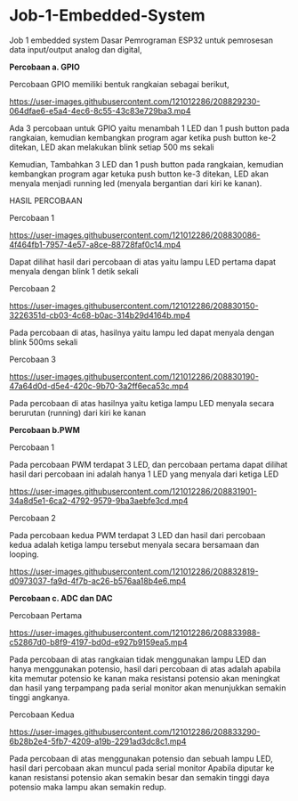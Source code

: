 # Job-1-Embedded-System
Job 1 embedded system Dasar Pemrograman ESP32 untuk pemrosesan data input/output analog dan digital, 


**Percobaan a. GPIO**

Percobaan GPIO memiliki bentuk rangkaian sebagai berikut,




https://user-images.githubusercontent.com/121012286/208829230-064dfae6-e5a4-4ec6-8c55-43c83e729ba3.mp4


Ada 3 percobaan untuk GPIO yaitu menambah 1 LED dan 1 push button pada rangkaian, kemudian kembangkan 
program agar ketika push button ke-2 ditekan, LED akan melakukan blink 
setiap 500 ms sekali

Kemudian, Tambahkan 3 LED dan 1 push button pada rangkaian, kemudian kembangkan 
program agar ketuka push button ke-3 ditekan, LED akan menyala menjadi 
running led (menyala bergantian dari kiri ke kanan). 

HASIL PERCOBAAN

Percobaan 1


https://user-images.githubusercontent.com/121012286/208830086-4f464fb1-7957-4e57-a8ce-88728faf0c14.mp4


Dapat dilihat hasil dari percobaan di atas yaitu lampu LED pertama dapat menyala dengan blink 1 detik sekali

Percobaan 2


https://user-images.githubusercontent.com/121012286/208830150-3226351d-cb03-4c68-b0ac-314b29d4164b.mp4


Pada percobaan di atas, hasilnya yaitu lampu led dapat menyala dengan blink 500ms sekali

Percobaan 3 


https://user-images.githubusercontent.com/121012286/208830190-47a64d0d-d5e4-420c-9b70-3a2ff6eca53c.mp4


Pada percobaan di atas hasilnya yaitu ketiga lampu LED menyala secara berurutan (running) dari kiri ke kanan


**Percobaan b.PWM**

Percobaan 1 

Pada percobaan PWM terdapat 3 LED, dan percobaan pertama dapat dilihat hasil dari percobaan ini adalah hanya 
1 LED yang menyala dari ketiga LED 

https://user-images.githubusercontent.com/121012286/208831901-34a8d5e1-6ca2-4792-9579-9ba3aebfe3cd.mp4


Percobaan 2

Pada percobaan kedua PWM terdapat 3 LED dan hasil dari percobaan kedua adalah ketiga lampu tersebut
menyala secara bersamaan dan looping.



https://user-images.githubusercontent.com/121012286/208832819-d0973037-fa9d-4f7b-ac26-b576aa18b4e6.mp4



**Percobaan c. ADC dan DAC**

Percobaan Pertama



https://user-images.githubusercontent.com/121012286/208833988-c52867d0-b8f9-4197-bd0d-e927b9159ea5.mp4


Pada percobaan di atas rangkaian tidak menggunakan lampu LED dan hanya menggunakan potensio, hasil dari percobaan di atas adalah
apabila kita memutar potensio ke kanan maka resistansi potensio akan meningkat dan hasil yang terpampang pada serial monitor
akan menunjukkan semakin tinggi angkanya.

Percobaan Kedua


https://user-images.githubusercontent.com/121012286/208833290-6b28b2e4-5fb7-4209-a19b-2291ad3dc8c1.mp4

Pada percobaan di atas menggunakan potensio dan sebuah lampu LED, hasil dari percobaan akan muncul pada serial monitor
Apabila diputar ke kanan resistansi potensio akan semakin besar dan semakin tinggi daya potensio maka lampu akan semakin redup.

